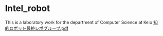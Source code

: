 # Intel_robot
This is a laboratory work for the department of Computer Science at Keio
[知的ロボット最終レポグループ.pdf](https://github.com/SYORA17/Intel_robot/files/4143671/default.pdf)
